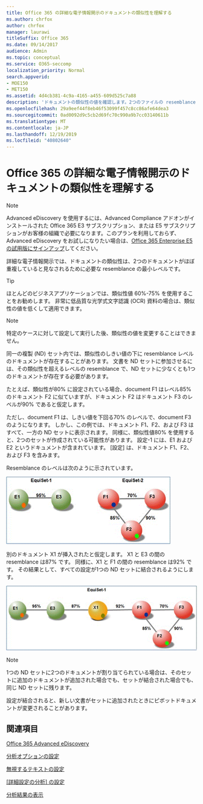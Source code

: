 ```yaml
---
title: Office 365 の詳細な電子情報開示のドキュメントの類似性を理解する
ms.author: chrfox
author: chrfox
manager: laurawi
titleSuffix: Office 365
ms.date: 09/14/2017
audience: Admin
ms.topic: conceptual
ms.service: O365-seccomp
localization_priority: Normal
search.appverid:
- MOE150
- MET150
ms.assetid: 4d4cb381-4c9a-4165-a455-609d525c7a88
description: 'ドキュメントの類似性の値を確認します。2つのファイルの resemblance の最小レベルは、重複していると見なされ、Office 365 の高度な電子情報開示で機能します。 '
ms.openlocfilehash: 29a9eef44f8eb46f53099f457c8cc86afe64dea3
ms.sourcegitcommit: 0ad0092d9c5cb2d69fc70c990a9b7cc03140611b
ms.translationtype: MT
ms.contentlocale: ja-JP
ms.lasthandoff: 12/19/2019
ms.locfileid: "40802640"
---
```

# <a name="understand-document-similarity-in-office-365-advanced-ediscovery"></a>Office 365 の詳細な電子情報開示のドキュメントの類似性を理解する

> [!NOTE]
> Advanced eDiscovery を使用するには、Advanced Compliance アドオンがインストールされた Office 365 E3 サブスクリプション、または E5 サブスクリプションがお客様の組織で必要になります。このプランを利用しておらず、Advanced eDiscovery をお試しになりたい場合は、[Office 365 Enterprise E5 の試用版にサインアップ](https://go.microsoft.com/fwlink/p/?LinkID=698279)してください。 
  
詳細な電子情報開示では、ドキュメントの類似性は、2つのドキュメントがほぼ重複していると見なされるために必要な resemblance の最小レベルです。
  
> [!TIP]
> ほとんどのビジネスアプリケーションでは、類似性値 60%-75% を使用することをお勧めします。 非常に低品質な光学式文字認識 (OCR) 資料の場合は、類似性の値を低くして適用できます。 
  
> [!NOTE]
> 特定のケースに対して設定して実行した後、類似性の値を変更することはできません。 
  
同一の複製 (ND) セット内では、類似性のしきい値の下に resemblance レベルのドキュメントが存在することがあります。 文書を ND セットに参加させるには、その類似性を超えるレベルの resemblance で、ND セットに少なくとも1つのドキュメントが存在する必要があります。 
  
たとえば、類似性が80% に設定されている場合、document F1 はレベル85% のドキュメント F2 に似ていますが、ドキュメント F2 はドキュメント F3 のレベルが90% であると仮定します。 
  
ただし、document F1 は、しきい値を下回る70% のレベルで、document F3 のようになります。 しかし、この例では、ドキュメント F1、F2、および F3 はすべて、一方の ND セットに表示されます。 同様に、類似性値80% を使用すると、2つのセットが作成されている可能性があります。 設定-1 には、E1 および E2 というドキュメントが含まれています。 [設定] は、ドキュメント F1、F2、および F3 を含みます。 
  
Resemblance のレベルは次のように示されています。
  
![ドキュメントの類似性](media/3907ea7d-e28a-4027-8fc3-be090dd39144.gif)
  
別のドキュメント X1 が挿入されたと仮定します。 X1 と E3 の間の resemblance は87% です。 同様に、X1 と F1 の間の resemblance は92% です。 その結果として、すべての設定が1つの ND セットに結合されるようにします。
  
![ドキュメントの類似性](media/d140d347-33d5-475a-af04-594a0f2ab13d.gif)
  
> [!NOTE]
> 1つの ND セットに2つのドキュメントが割り当てられている場合は、そのセットに追加のドキュメントが追加された場合でも、セットが結合された場合でも、同じ ND セットに残ります。 
  
設定が結合されると、新しい文書がセットに追加されたときにピボットドキュメントが変更されることがあります。 
  
## <a name="see-also"></a>関連項目

[Office 365 Advanced eDiscovery](office-365-advanced-ediscovery.md)
  
[分析オプションの設定](set-analyze-options-in-advanced-ediscovery.md)
  
[無視するテキストの設定](set-ignore-text-in-advanced-ediscovery.md)
  
[[詳細設定の分析] の設定](set-analyze-advanced-settings-in-advanced-ediscovery.md)
  
[分析結果の表示](view-analyze-results-in-advanced-ediscovery.md)


